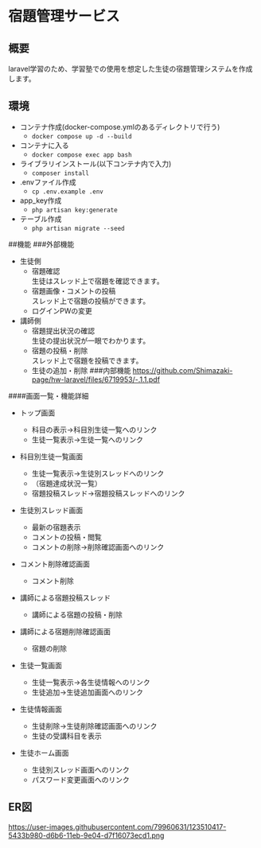 # 宿題管理サービス  

## 概要  
laravel学習のため、学習塾での使用を想定した生徒の宿題管理システムを作成します。  

## 環境  
- コンテナ作成(docker-compose.ymlのあるディレクトリで行う)  
  - `docker compose up -d --build` 
- コンテナに入る  
  - `docker compose exec app bash`
- ライブラリインストール(以下コンテナ内で入力)  
  - `composer install`  
- .envファイル作成  
  - `cp .env.example .env`
- app_key作成  
  - `php artisan key:generate`    
- テーブル作成  
  - `php artisan migrate --seed`  

##機能
###外部機能
- 生徒側
  - 宿題確認  
    生徒はスレッド上で宿題を確認できます。  
  - 宿題画像・コメントの投稿  
    スレッド上で宿題の投稿ができます。  
  - ログインPWの変更  
- 講師側
  - 宿題提出状況の確認  
    生徒の提出状況が一眼でわかります。
  - 宿題の投稿・削除  
    スレッド上で宿題を投稿できます。
  - 生徒の追加・削除
###内部機能
https://github.com/Shimazaki-page/hw-laravel/files/6719953/-.1.1.pdf

####画面一覧・機能詳細
- トップ画面
  - 科目の表示→科目別生徒一覧へのリンク
  - 生徒一覧表示→生徒一覧へのリンク


- 科目別生徒一覧画面
  - 生徒一覧表示→生徒別スレッドへのリンク
  - （宿題達成状況一覧）
  - 宿題投稿スレッド→宿題投稿スレッドへのリンク


- 生徒別スレッド画面
  - 最新の宿題表示
  - コメントの投稿・閲覧
  - コメントの削除→削除確認画面へのリンク


- コメント削除確認画面
  - コメント削除


- 講師による宿題投稿スレッド
  - 講師による宿題の投稿・削除


- 講師による宿題削除確認画面
  - 宿題の削除


- 生徒一覧画面
  - 生徒一覧表示→各生徒情報へのリンク
  - 生徒追加→生徒追加画面へのリンク


- 生徒情報画面
  - 生徒削除→生徒削除確認画面へのリンク
  - 生徒の受講科目を表示


- 生徒ホーム画面
  - 生徒別スレッド画面へのリンク
  - パスワード変更画面へのリンク

## ER図  
https://user-images.githubusercontent.com/79960631/123510417-5433b980-d6b6-11eb-9e04-d7f16073ecd1.png